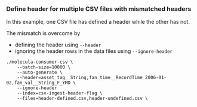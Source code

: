 ### Define header for multiple CSV files with mismatched headers

In this example, one CSV file has defined a header while the other has not.

The mismatch is overcome by
* defining the header using `--header`
* ignoring the header rows in the data files using `--ignore-header`

```shell
./molecula-consumer-csv \
    --batch-size=10000 \
    --auto-generate \
    --header=asset_tag__String,fan_time__RecordTime_2006-01-02,fan_val__String_F_YMD \
    --ignore-header
    --index=csv-ingest-header-flag \
    --files=header-defined.csv,header-undefined.csv \
```
